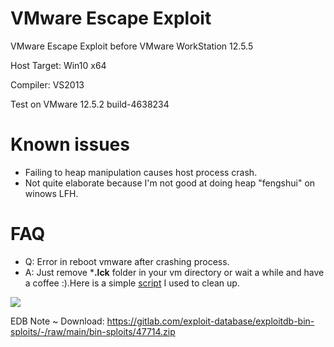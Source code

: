 # VMware Escape Exploit

VMware Escape Exploit before VMware WorkStation 12.5.5

Host Target: Win10 x64

Compiler: VS2013

Test on VMware 12.5.2 build-4638234

# Known issues

* Failing to heap manipulation causes host process crash.
* Not quite elaborate because I'm not good at doing heap "fengshui" on winows LFH.

# FAQ

* Q: Error in reboot vmware after crashing process.
* A: Just remove ***.lck** folder in your vm directory or wait a while and have a coffee :).Here is a simple [script](https://raw.githubusercontent.com/unamer/vmware_escape/master/cve-2017-4901/cleanvm.bat) I used to clean up.


![](https://github.com/unamer/vmware_escape/raw/master/cve-2017-4901/exp.gif)


EDB Note ~ Download: https://gitlab.com/exploit-database/exploitdb-bin-sploits/-/raw/main/bin-sploits/47714.zip
